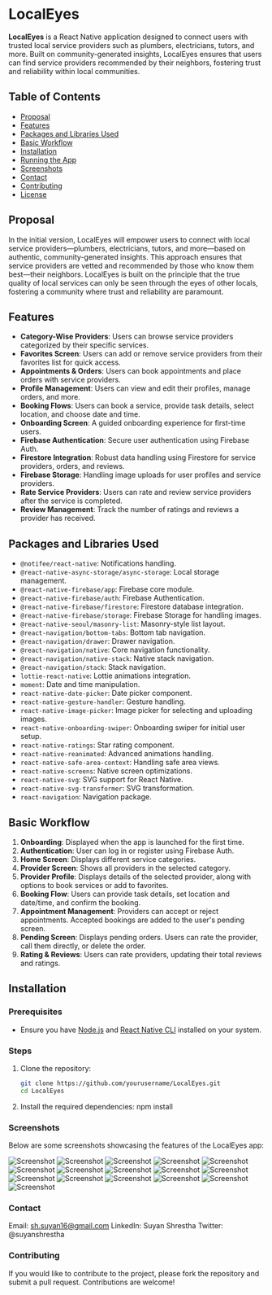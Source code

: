 # LocalEyes

**LocalEyes** is a React Native application designed to connect users with trusted local service providers such as plumbers, electricians, tutors, and more. Built on community-generated insights, LocalEyes ensures that users can find service providers recommended by their neighbors, fostering trust and reliability within local communities.

## Table of Contents

- [Proposal](#proposal)
- [Features](#features)
- [Packages and Libraries Used](#packages-and-libraries-used)
- [Basic Workflow](#basic-workflow)
- [Installation](#installation)
- [Running the App](#running-the-app)
- [Screenshots](#screenshots)
- [Contact](#contact)
- [Contributing](#contributing)
- [License](#license)

## Proposal

In the initial version, LocalEyes will empower users to connect with local service providers—plumbers, electricians, tutors, and more—based on authentic, community-generated insights. This approach ensures that service providers are vetted and recommended by those who know them best—their neighbors. LocalEyes is built on the principle that the true quality of local services can only be seen through the eyes of other locals, fostering a community where trust and reliability are paramount.

## Features

- **Category-Wise Providers**: Users can browse service providers categorized by their specific services.
- **Favorites Screen**: Users can add or remove service providers from their favorites list for quick access.
- **Appointments & Orders**: Users can book appointments and place orders with service providers.
- **Profile Management**: Users can view and edit their profiles, manage orders, and more.
- **Booking Flows**: Users can book a service, provide task details, select location, and choose date and time.
- **Onboarding Screen**: A guided onboarding experience for first-time users.
- **Firebase Authentication**: Secure user authentication using Firebase Auth.
- **Firestore Integration**: Robust data handling using Firestore for service providers, orders, and reviews.
- **Firebase Storage**: Handling image uploads for user profiles and service providers.
- **Rate Service Providers**: Users can rate and review service providers after the service is completed.
- **Review Management**: Track the number of ratings and reviews a provider has received.

## Packages and Libraries Used

- `@notifee/react-native`: Notifications handling.
- `@react-native-async-storage/async-storage`: Local storage management.
- `@react-native-firebase/app`: Firebase core module.
- `@react-native-firebase/auth`: Firebase Authentication.
- `@react-native-firebase/firestore`: Firestore database integration.
- `@react-native-firebase/storage`: Firebase Storage for handling images.
- `@react-native-seoul/masonry-list`: Masonry-style list layout.
- `@react-navigation/bottom-tabs`: Bottom tab navigation.
- `@react-navigation/drawer`: Drawer navigation.
- `@react-navigation/native`: Core navigation functionality.
- `@react-navigation/native-stack`: Native stack navigation.
- `@react-navigation/stack`: Stack navigation.
- `lottie-react-native`: Lottie animations integration.
- `moment`: Date and time manipulation.
- `react-native-date-picker`: Date picker component.
- `react-native-gesture-handler`: Gesture handling.
- `react-native-image-picker`: Image picker for selecting and uploading images.
- `react-native-onboarding-swiper`: Onboarding swiper for initial user setup.
- `react-native-ratings`: Star rating component.
- `react-native-reanimated`: Advanced animations handling.
- `react-native-safe-area-context`: Handling safe area views.
- `react-native-screens`: Native screen optimizations.
- `react-native-svg`: SVG support for React Native.
- `react-native-svg-transformer`: SVG transformation.
- `react-navigation`: Navigation package.

## Basic Workflow

1. **Onboarding**: Displayed when the app is launched for the first time.
2. **Authentication**: User can log in or register using Firebase Auth.
3. **Home Screen**: Displays different service categories.
4. **Provider Screen**: Shows all providers in the selected category.
5. **Provider Profile**: Displays details of the selected provider, along with options to book services or add to favorites.
6. **Booking Flow**: Users can provide task details, set location and date/time, and confirm the booking.
7. **Appointment Management**: Providers can accept or reject appointments. Accepted bookings are added to the user's pending screen.
8. **Pending Screen**: Displays pending orders. Users can rate the provider, call them directly, or delete the order.
9. **Rating & Reviews**: Users can rate providers, updating their total reviews and ratings.

## Installation

### Prerequisites

- Ensure you have [Node.js](https://nodejs.org/en/) and [React Native CLI](https://reactnative.dev/docs/environment-setup) installed on your system.

### Steps

1. Clone the repository:
   ```bash
   git clone https://github.com/yourusername/LocalEyes.git
   cd LocalEyes
2. Install the required dependencies:
   npm install

### Screenshots

Below are some screenshots showcasing the features of the LocalEyes app:

![Screenshot](src/assets/screenshots/1.jpg)
![Screenshot](src/assets/screenshots/2.jpg)
![Screenshot](src/assets/screenshots/3.jpg)
![Screenshot](src/assets/screenshots/4.jpg)
![Screenshot](src/assets/screenshots/5.jpg)
![Screenshot](src/assets/screenshots/6.jpg)
![Screenshot](src/assets/screenshots/7.jpg)
![Screenshot](src/assets/screenshots/8.jpg)
![Screenshot](src/assets/screenshots/9.jpg)
![Screenshot](src/assets/screenshots/10.jpg)
![Screenshot](src/assets/screenshots/11.jpg)
![Screenshot](src/assets/screenshots/12.jpg)
![Screenshot](src/assets/screenshots/13.jpg)
![Screenshot](src/assets/screenshots/14.jpg)
![Screenshot](src/assets/screenshots/15.jpg)
![Screenshot](src/assets/screenshots/16.jpg)


### Contact
Email: sh.suyan16@gmail.com
LinkedIn: Suyan Shrestha
Twitter: @suyanshrestha

### Contributing
If you would like to contribute to the project, please fork the repository and submit a pull request. Contributions are welcome!